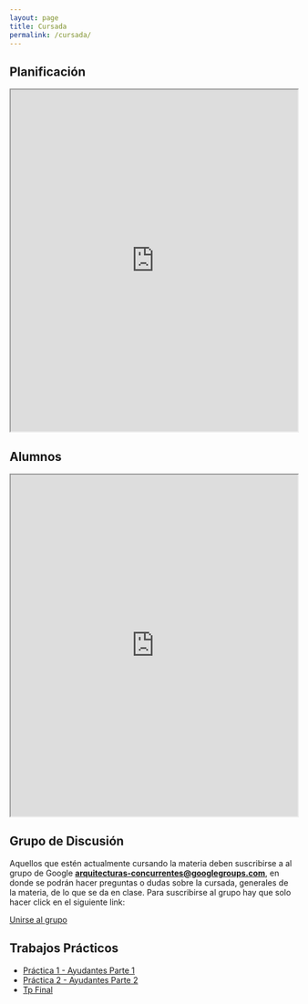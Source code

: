 ```yaml
---
layout: page
title: Cursada
permalink: /cursada/
---
```


## Planificación 

<iframe style="width: 100%; height:600px" 
  src="https://docs.google.com/spreadsheets/d/1upxvH_s0avodmFg4XOOvnsUP6UZ5lUza38crtxvjKfM/pubhtml?gid=0&amp;single=true&amp;widget=true&amp;headers=false"></iframe>


## Alumnos

<iframe style="width: 100%; height:600px"
  src="https://docs.google.com/spreadsheets/d/1aoBivepggJ9IhkFV9N-vXpLNL-wqCv4qufCgcJrZA3M/pubhtml?gid=535712190&single=true"></iframe>


## Grupo de Discusión

Aquellos que estén actualmente cursando la materia deben suscribirse a al grupo de Google **arquitecturas-concurrentes@googlegroups.com**, en donde se podrán
hacer preguntas o dudas sobre la cursada, generales de la materia, de lo que se da en clase. Para suscribirse al grupo hay que solo hacer click en el siguiente link:

<a href="https://groups.google.com/forum/#!forum/arquitecturas-concurrentes/join">Unirse al grupo</a>


## Trabajos Prácticos

* [Práctica 1 - Ayudantes Parte 1](https://docs.google.com/document/d/1j7agLiiWzoOAY3cmF2uevn8fvyrG0oDm0SzBkQru6A4/pub)
* [Práctica 2 - Ayudantes Parte 2](https://docs.google.com/document/d/1kykd-abdpoySCCRq28lo4p5FmSvorxFveFXcqAQU0ig/edit)
* [Tp Final](https://docs.google.com/document/d/1-npsXXQSKVUxLL_MDm2oevhxEE54BLtwuq__mHvTqic/edit)

